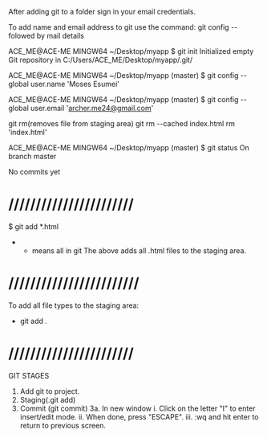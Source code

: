After adding git to a folder sign in your email credentials.

To add name and email address to git use the command:
git config -- folowed by mail details


ACE_ME@ACE-ME MINGW64 ~/Desktop/myapp
$ git init
Initialized empty Git repository in C:/Users/ACE_ME/Desktop/myapp/.git/

ACE_ME@ACE-ME MINGW64 ~/Desktop/myapp (master)
$ git config --global user.name 'Moses Esumei'

ACE_ME@ACE-ME MINGW64 ~/Desktop/myapp (master)
$ git config --global user.email 'archer.me24@gmail.com'

git rm(removes file from staging area)
git rm --cached index.html
rm 'index.html'

ACE_ME@ACE-ME MINGW64 ~/Desktop/myapp (master)
$ git status
On branch master

No commits yet

# ///////////////////////

$ git add *.html
* - means all in git
The above adds all .html files to the staging area.

# ////////////////////////
To add all file types to the staging area:
- git add .


# ///////////////////////
GIT STAGES
1. Add git to project.
2. Staging(.git add)
3. Commit (git commit)
3a. In new window
i. Click on the  letter "I" to enter insert/edit mode. 
ii. When done, press "ESCAPE".
iii. :wq and hit enter to return to previous screen.
